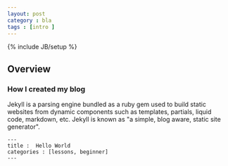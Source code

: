 ```yaml
---
layout: post
category : bla
tags : [intro ]
---
```

{% include JB/setup %}

## Overview 

### How I created my blog

Jekyll is a parsing engine bundled as a ruby gem used to build static websites from
dynamic components such as templates, partials, liquid code, markdown, etc. Jekyll is known as "a simple, blog aware, static site generator".

    ---
    title :  Hello World
    categories : [lessons, beginner]
    ---
